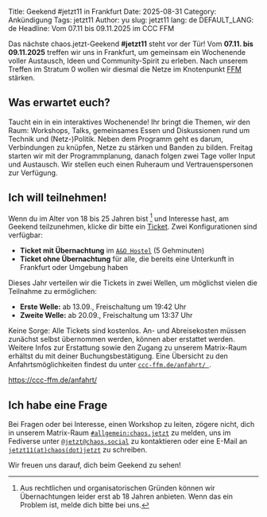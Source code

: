 Title: Geekend #jetzt11 in Frankfurt
Date: 2025-08-31
Category: Ankündigung
Tags: jetzt11
Author: yu
slug: jetzt11
lang: de
DEFAULT_LANG: de
Headline: Vom 07.11 bis 09.11.2025 im CCC FFM 

Das nächste chaos.jetzt-Geekend **#jetzt11** steht vor der Tür! Vom **07.11. bis 09.11.2025** treffen wir uns in Frankfurt, um gemeinsam ein Wochenende voller Austausch, Ideen und Community-Spirit zu erleben. Nach unserem Treffen im Stratum 0 wollen wir diesmal die Netze im Knotenpunkt [FFM](https://ccc-ffm.de/) stärken.

## Was erwartet euch?

Taucht ein in ein interaktives Wochenende! Ihr bringt die Themen, wir den Raum: Workshops, Talks, gemeinsames Essen und Diskussionen rund um Technik und (Netz-)Politik. Neben dem Programm geht es darum, Verbindungen zu knüpfen, Netze zu stärken und Banden zu bilden. Freitag starten wir mit der Programmplanung, danach folgen zwei Tage voller Input und Austausch.
Wir stellen euch einen Ruheraum und Vertrauenspersonen zur Verfügung.

## Ich will teilnehmen!

Wenn du im Alter von 18 bis 25 Jahren bist [^1] und Interesse hast, am Geekend teilzunehmen, klicke dir bitte ein [Ticket](http://tickets.chaos.jetzt/jetzt11). Zwei Konfigurationen sind verfügbar:

* **Ticket mit Übernachtung** im [`A&O Hostel`](https://www.aohostels.com/de/frankfurt/frankfurt-galluswarte/) (5 Gehminuten)
* **Ticket ohne Übernachtung** für alle, die bereits eine Unterkunft in Frankfurt oder Umgebung haben 

Dieses Jahr verteilen wir die Tickets in zwei Wellen, um möglichst vielen die Teilnahme zu ermöglichen: 

* **Erste Welle:** ab 13.09., Freischaltung um 19:42 Uhr
* **Zweite Welle:** ab 20.09., Freischaltung um 13:37 Uhr

Keine Sorge: Alle Tickets sind kostenlos. An- und Abreisekosten müssen zunächst selbst übernommen werden, können aber erstattet werden. Weitere Infos zur Erstattung sowie den Zugang zu unserem Matrix-Raum erhältst du mit deiner Buchungsbestätigung. Eine Übersicht zu den Anfahrtsmöglichkeiten findest du unter [`ccc-ffm.de/anfahrt/ `](https://ccc-ffm.de/anfahrt/).

https://ccc-ffm.de/anfahrt/

## Ich habe eine Frage

Bei Fragen oder bei Interesse, einen Workshop zu leiten, zögere nicht, dich in unserem Matrix-Raum
[`#allgemein:chaos.jetzt`](https://matrix.to/#/#allgemein:chaos.jetzt) zu melden, uns im Fediverse unter
[`@jetzt@chaos.social`](https://chaos.social/@jetzt) zu kontaktieren oder eine E-Mail an [`jetzt11(at)chaos(dot)jetzt`](mailto:jetzt11@chaos.jetzt?subject=Frage%20zu%20#jetzt11%20Geekend) zu schreiben.

Wir freuen uns darauf, dich beim Geekend zu sehen!

[^1]: Aus rechtlichen und organisatorischen Gründen können wir Übernachtungen leider erst ab 18 Jahren anbieten. Wenn das ein Problem ist, melde dich bitte bei uns.

